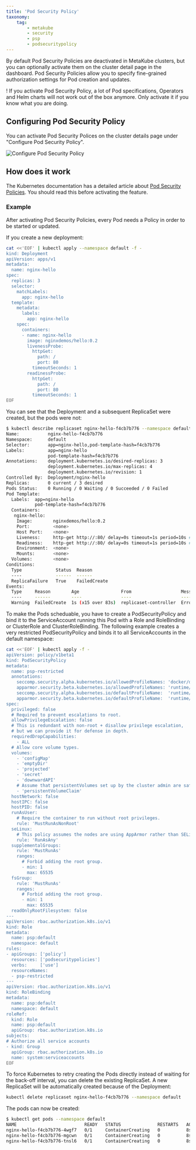 ```yaml
---
title: 'Pod Security Policy'
taxonomy:
    tag:
        - metakube
        - security
        - psp
        - podsecuritypolicy
---
```


By default Pod Security Policies are deactivated in MetaKube clusters, but you can optionally activate them on the cluster detail page in the dashboard. Pod Security Policies allow you to specify fine-grained authorization settings for Pod creation and updates.

! If you activate Pod Security Policy, a lot of Pod specifications, Operators and Helm charts will not work out of the box anymore. Only activate it if you know what you are doing.

## Configuring Pod Security Policy

You can activate Pod Security Polices on the cluster details page under "Configure Pod Security Policy".

![Configure Pod Security Policy](psp.png)

## How does it work

The Kubernetes documentation has a detailed article about [Pod Security Policies](https://kubernetes.io/docs/concepts/policy/pod-security-policy/). You should read this before activating the feature.

### Example

After activating Pod Security Policies, every Pod needs a Policy in order to be started or updated.

If you create a new deployment:

```bash
cat <<'EOF' | kubectl apply --namespace default -f -
kind: Deployment
apiVersion: apps/v1
metadata:
  name: nginx-hello
spec:
  replicas: 3
  selector:
    matchLabels:
      app: nginx-hello
  template:
    metadata:
      labels:
        app: nginx-hello
    spec:
      containers:
      - name: nginx-hello
        image: nginxdemos/hello:0.2
        livenessProbe:
          httpGet:
            path: /
            port: 80
          timeoutSeconds: 1
        readinessProbe:
          httpGet:
            path: /
            port: 80
          timeoutSeconds: 1
EOF
```

You can see that the Deployment and a subsequent ReplicaSet were created, but the pods were not:

```bash
$ kubectl describe replicaset nginx-hello-f4cb7b776 --namespace default
Name:           nginx-hello-f4cb7b776
Namespace:      default
Selector:       app=nginx-hello,pod-template-hash=f4cb7b776
Labels:         app=nginx-hello
                pod-template-hash=f4cb7b776
Annotations:    deployment.kubernetes.io/desired-replicas: 3
                deployment.kubernetes.io/max-replicas: 4
                deployment.kubernetes.io/revision: 1
Controlled By:  Deployment/nginx-hello
Replicas:       0 current / 3 desired
Pods Status:    0 Running / 0 Waiting / 0 Succeeded / 0 Failed
Pod Template:
  Labels:  app=nginx-hello
           pod-template-hash=f4cb7b776
  Containers:
   nginx-hello:
    Image:        nginxdemos/hello:0.2
    Port:         <none>
    Host Port:    <none>
    Liveness:     http-get http://:80/ delay=0s timeout=1s period=10s #success=1 #failure=3
    Readiness:    http-get http://:80/ delay=0s timeout=1s period=10s #success=1 #failure=3
    Environment:  <none>
    Mounts:       <none>
  Volumes:        <none>
Conditions:
  Type             Status  Reason
  ----             ------  ------
  ReplicaFailure   True    FailedCreate
Events:
  Type     Reason        Age                From                   Message
  ----     ------        ----               ----                   -------
  Warning  FailedCreate  1s (x15 over 83s)  replicaset-controller  Error creating: pods "nginx-hello-f4cb7b776-" is forbidden: unable to validate against any pod security policy: []
```

To make the Pods scheduable, you have to create a PodSecurityPolicy and bind it to the ServiceAccount running this Pod with a Role and RoleBinding or ClusterRole and ClusterRoleBinding. The following example creates a very restricted PodSecurityPolicy and binds it to all ServiceAccounts in the default namespace:

```bash
cat <<'EOF' | kubectl apply -f -
apiVersion: policy/v1beta1
kind: PodSecurityPolicy
metadata:
  name: psp-restricted
  annotations:
    seccomp.security.alpha.kubernetes.io/allowedProfileNames: 'docker/default,runtime/default'
    apparmor.security.beta.kubernetes.io/allowedProfileNames: 'runtime/default'
    seccomp.security.alpha.kubernetes.io/defaultProfileName:  'runtime/default'
    apparmor.security.beta.kubernetes.io/defaultProfileName:  'runtime/default'
spec:
  privileged: false
  # Required to prevent escalations to root.
  allowPrivilegeEscalation: false
  # This is redundant with non-root + disallow privilege escalation,
  # but we can provide it for defense in depth.
  requiredDropCapabilities:
    - ALL
  # Allow core volume types.
  volumes:
    - 'configMap'
    - 'emptyDir'
    - 'projected'
    - 'secret'
    - 'downwardAPI'
    # Assume that persistentVolumes set up by the cluster admin are safe to use.
    - 'persistentVolumeClaim'
  hostNetwork: false
  hostIPC: false
  hostPID: false
  runAsUser:
    # Require the container to run without root privileges.
    rule: 'MustRunAsNonRoot'
  seLinux:
    # This policy assumes the nodes are using AppArmor rather than SELinux.
    rule: 'RunAsAny'
  supplementalGroups:
    rule: 'MustRunAs'
    ranges:
      # Forbid adding the root group.
      - min: 1
        max: 65535
  fsGroup:
    rule: 'MustRunAs'
    ranges:
      # Forbid adding the root group.
      - min: 1
        max: 65535
  readOnlyRootFilesystem: false
---
apiVersion: rbac.authorization.k8s.io/v1
kind: Role
metadata:
  name: psp:default
  namespace: default
rules:
- apiGroups: ['policy']
  resources: ['podsecuritypolicies']
  verbs:     ['use']
  resourceNames:
  - psp-restricted
---
apiVersion: rbac.authorization.k8s.io/v1
kind: RoleBinding
metadata:
  name: psp:default
  namespace: default
roleRef:
  kind: Role
  name: psp:default
  apiGroup: rbac.authorization.k8s.io
subjects:
# Authorize all service accounts
- kind: Group
  apiGroup: rbac.authorization.k8s.io
  name: system:serviceaccounts
EOF
```

To force Kubernetes to retry creating the Pods directly instead of waiting for the back-off interval, you can delete the existing ReplicaSet. A new ReplicaSet will be automatically created because of the Deployment:

```bash
kubectl delete replicaset nginx-hello-f4cb7b776 --namespace default
```

The pods can now be created:

```bash
$ kubectl get pods --namespace default
NAME                          READY   STATUS              RESTARTS   AGE
nginx-hello-f4cb7b776-4wgf7   0/1     ContainerCreating   0          8s
nginx-hello-f4cb7b776-mgcwn   0/1     ContainerCreating   0          8s
nginx-hello-f4cb7b776-tnsl6   0/1     ContainerCreating   0          8s
```
